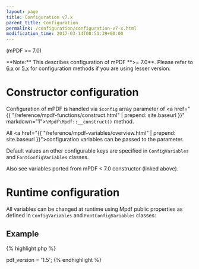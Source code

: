 ```yaml
---
layout: page
title: Configuration v7.x
parent_title: Configuration
permalink: /configuration/configuration-v7-x.html
modification_time: 2017-03-14T08:51:39+00:00
---
```


(mPDF >= 7.0)

<div class="alert alert-info" role="alert" markdown="1">
  **Note:** This describes configuration of mPDF **>= 7.0**. Please refer to
  <a href="{{ "/configuration/configuration-files-v6-x.html" | prepend: site.baseurl }}">6.x</a> or
  <a href="{{ "/configuration/configuration-files-v5-x.html" | prepend: site.baseurl }}">5.x</a> for
  configuration methods if you are using lesser version.
</div>

# Constructor configuration

Configuration of mPDF is handled via `$config` array parameter of
<a href="{{ "/reference/mpdf-functions/construct.html" | prepend: site.baseurl }}" markdown="1">`\Mpdf\Mpdf::__construct()`</a> method.

All <a href="{{ "/reference/mpdf-variables/overview.html" | prepend: site.baseurl }}">configuration variables</a>
can be passed to the parameter.

Default values an other configurable keys are specified in `ConfigVariables` and `FontConfigVariables` classes.

Also see variables ported from mPDF < 7.0 constructor (linked above).

# Runtime configuration

All variables can be changed at runtime using Mpdf public properties as defined in `ConfigVariables` and
`FontConfigVariables` classes:

## Example

{% highlight php %}
<?php

$mpdf->pdf_version = '1.5';
{% endhighlight %}
